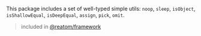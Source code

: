This package includes a set of well-typed simple utils: `noop`, `sleep`, `isObject`, `isShallowEqual`, `isDeepEqual`, `assign`, `pick`, `omit`.

> included in [@reatom/framework](https://www.reatom.dev/packages/framework)
